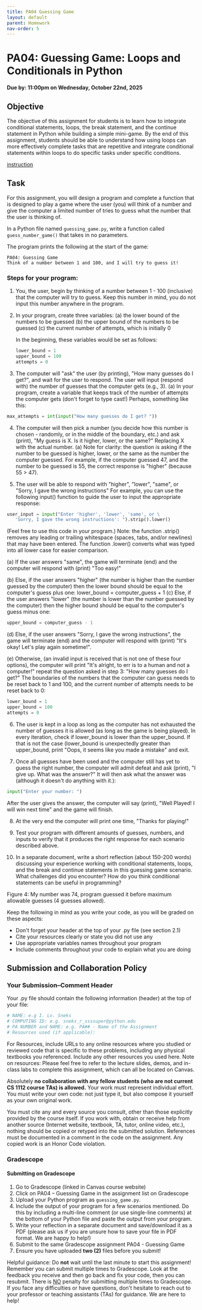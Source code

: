 ```yaml
---
title: PA04 Guessing Game
layout: default
parent: Homework
nav-order: 5
---
```


# PA04: Guessing Game: Loops and Conditionals in Python

**Due by: 11:00pm on Wednesday, October 22nd, 2025**

## Objective

The objective of this assignment for students is to learn how to integrate conditional statements, loops, the break statement, and the continue statement in Python while building a simple mini-game. By the end of this assignment, students should be able to understand how using loops can more effectively complete tasks that are repetitive and integrate conditional statements within loops to do specific tasks under specific conditions.

[instruction](/cs1112basit/instruction/PA04__Guessing_Game.pdf)
## Task

For this assignment, you will design a program and complete a function that is designed to play a game where the user (you) will think of a number and give the computer a limited number of tries to guess what the number that the user is thinking of.

In a Python file named `guessing_game.py`, write a function called `guess_number_game()` that takes in no parameters.

The program prints the following at the start of the game:

```
PA04: Guessing Game
Think of a number between 1 and 100, and I will try to guess it!
```
### Steps for your program:

1. You, the user, begin by thinking of a number between 1 - 100 (inclusive) that the computer will try to guess. Keep this number in mind, you do not input this number anywhere in the program.

2. In your program, create three variables:
   (a) the lower bound of the numbers to be guessed
   (b) the upper bound of the numbers to be guessed
   (c) the current number of attempts, which is initially 0

   In the beginning, these variables would be set as follows:
   ```python
   lower_bound = 1
   upper_bound = 100
   attempts = 0
   ```
3. The computer will "ask" the user (by printing), "How many guesses do I get?", and wait for the user to respond. The user will input (respond with) the number of guesses that the computer gets (e.g., 3).
(a) In your program, create a variable that keeps track of the number of attempts the computer gets (don't forget to type cast!) Perhaps, something like this:

```python
max_attempts = int(input("How many guesses do I get? "))
```
4. The computer will then pick a number (you decide how this number is chosen - randomly, or in the middle of the boundary, etc.) and ask (print), "My guess is X. Is it higher, lower, or the same?" Replacing X with the actual number.
   (a) Note for clarity: the question is asking if the number to be guessed is higher, lower, or the same as the number the computer guessed. For example, if the computer guessed 47, and the number to be guessed is 55, the correct response is "higher" (because 55 > 47).

5. The user will be able to respond with "higher", "lower", "same", or "Sorry, I gave the wrong instructions" For example, you can use the following input() function to guide the user to input the appropriate response:
```python
user_input = input("Enter 'higher', 'lower', 'same', or \
   'Sorry, I gave the wrong instructions': ").strip().lower()
```   
   (Feel free to use this code in your program.)
   Note: the function .strip() removes any leading or trailing whitespace (spaces, tabs, and/or newlines) that may have been entered. The function .lower() converts what was typed into all lower case for easier comparison.

(a) If the user answers "same", the game will terminate (end) and the computer will respond with (print) "Too easy!"

(b) Else, if the user answers "higher" (the number is higher than the number guessed by the computer) then the lower bound should be equal to the computer's guess plus one:
lower_bound = computer_guess + 1
(c) Else, if the user answers "lower" (the number is lower than the number guessed by the computer) then the higher bound should be equal to the computer's guess minus one:

```python
upper_bound = computer_guess - 1
```
(d) Else, if the user answers "Sorry, I gave the wrong instructions", the game will terminate (end) and the computer will respond with (print) "It's okay! Let's play again sometime!".

(e) Otherwise, (an invalid input is received that is not one of these four options), the computer will print "It's alright, to err is to a human and not a computer!" repeat the question asked in step 3: "How many guesses do I get?"
The boundaries of the numbers that the computer can guess needs to be reset back to 1 and 100, and the current number of attempts needs to be reset back to 0:

```python
lower_bound = 1
upper_bound = 100
attempts = 0
```

6. The user is kept in a loop as long as the computer has not exhausted the number of guesses it is allowed (as long as the game is being played). In every iteration, check if lower_bound is lower than the upper_bound. If that is not the case (lower_bound is unexpectedly greater than upper_bound, print "Oops, it seems like you made a mistake" and exit.

7. Once all guesses have been used and the computer still has yet to guess the right number, the computer will admit defeat and ask (print), "I give up. What was the answer?" It will then ask what the answer was (although it doesn't do anything with it.):

```python
input("Enter your number: ")
```
After the user gives the answer, the computer will say (print), "Well Played! I will win next time" and the game will finish.

8. At the very end the computer will print one time, "Thanks for playing!"

9. Test your program with different amounts of guesses, numbers, and inputs to verify that it produces the right response for each scenario described above.

10. In a separate document, write a short reflection (about 150-200 words) discussing your experience working with conditional statements, loops, and the break and continue statements in this guessing game scenario. What challenges did you encounter? How do you think conditional statements can be useful in programming?

Figure 4: My number was 74, program guessed it before maximum allowable guesses (4
guesses allowed).

Keep the following in mind as you write your code, as you will be graded on these aspects:

- Don't forget your header at the top of your .py file (see section 2.1)
- Cite your resources clearly or state you did not use any
- Use appropriate variables names throughout your program
- Include comments throughout your code to explain what you are doing

## Submission and Collaboration Policy

### Your Submission–Comment Header

Your .py file should contain the following information (header) at the top of your file:

```python
# NAME: e.g I. Lv. Sneks
# COMPUTING ID: e.g. sneks_r_ssssuper@python.edu
# PA NUMBER and NAME: e.g. PA## - Name of the Assignment
# Resources used (if applicable):
```
For Resources, include URLs to any online resources where you studied or reviewed code that is specific to these problems, including any physical textbooks you referenced. Include any other resources you used here. Note on resources: Please feel free to refer to the lecture slides, demos, and in-class labs to complete this assignment, which can all be located on Canvas.

Absolutely <b>no collaboration with any fellow students (who are not current CS 1112 course TAs) is allowed.</b> Your work must represent individual effort. You must write your own code: not just type it, but also compose it yourself as your own original work.

You must cite any and every source you consult, other than those explicitly provided by the course itself. If you work with, obtain or receive help from another source (Internet website, textbook, TA, tutor, online video, etc.), nothing should be copied or retyped into the submitted solution. References must be documented in a comment in the code on the assignment. Any copied work is an Honor Code violation.

### Gradescope

#### Submitting on Gradescope

1. Go to Gradescope (linked in Canvas course website)
2. Click on PA04 – Guessing Game in the assignment list on Gradescope
3. Upload your Python program as `guessing_game.py`.
4. Include the output of your program for a few scenarios mentioned. Do this by including a multi-line comment (or use single-line comments) at the bottom of your Python file and paste the output from your program.
5. Write your reflection in a separate document and save/download it as a PDF (please ask us if you are unsure how to save your file in PDF format. We are happy to help!)
6. Submit to the same Gradescope assignment PA04 - Guessing Game
7. Ensure you have uploaded <b>two (2)</b> files before you submit!

Helpful guidance: Do <b>not</b> wait until the last minute to start this assignment! Remember you can submit multiple times to Gradescope. Look at the feedback you receive and then go back and fix your code, then you can resubmit. There is <u>NO</u> penalty for submitting multiple times to Gradescope. If you face any difficulties or have questions, don't hesitate to reach out to your professor or teaching assistants (TAs) for guidance. We are here to help!